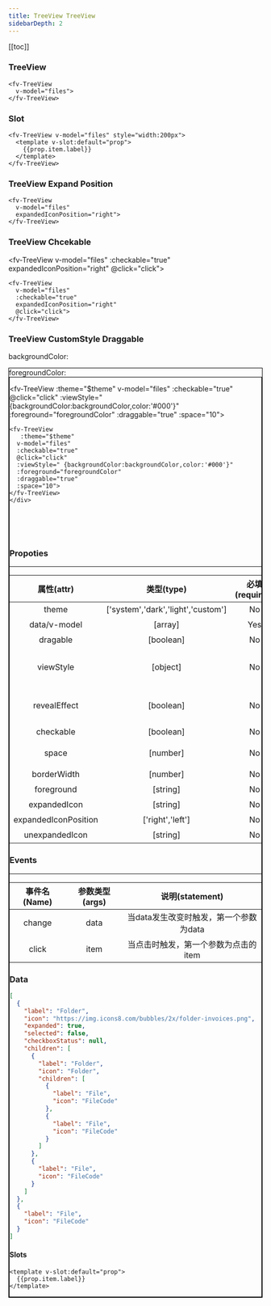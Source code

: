 ```yaml
---
title: TreeView TreeView
sidebarDepth: 2
---
```


<script>
  export default {
    data(){
      return {
        theme:0,
        backgroundColor:'rgba(5, 76, 94, 1)',
        foregroundColor:'#fff',
          files:[
          {
          label:"Folder",
          icon: "https://img.icons8.com/bubbles/2x/folder-invoices.png",
          children:[
            {
              label:"Folder",
              icon: "Folder",
              children:[
                {
                  label:"File",
                  icon: "FileCode"

                },
                
            {
              label:"File",
                  icon: "FileCode"
            }
              ]
            },
            {
              label:"File",
                  icon: "FileCode"
            },
          ]
        },
        {
          label:"File",
                  icon: "FileCode"

        }]
      }
    },
    computed:{
      $theme(){
        return !this.theme?'light':'dark';
      },
      divStyle(){
        if (this.$theme=='light'){
          return {
            height: '200px',
            backgroundColor:'#fff',
            padding:'20px',
            color:'#000',
            overflow: 'auto'
          }
        }else{
          return {
            height: '200px',
            backgroundColor:'#000',
            padding:'20px',
            color:'#fff',
            overflow: 'auto'
          }
        }
      },
    },
    methods:{
      alert(text){
        alert(text);
      },
      go(url){
        window.location.href=url
      },
      click(item){
        // console.log(item)
      },
      json(val){
        return JSON.stringify(val,null,4).replace(/\n/g,'<br/>').replace(/\s/g,'&nbsp;')
      }
    }
  }
</script>

[[toc]]

### TreeView
   
<fv-TreeView v-model="files" style="width:200px">

</fv-TreeView>

``` vue
<fv-TreeView 
  v-model="files">
</fv-TreeView>
```

### Slot
    
<fv-TreeView v-model="files" style="width:200px">
  <template v-slot:default="prop">
    {{prop.item.label}}
  </template>
</fv-TreeView>

``` vue
<fv-TreeView v-model="files" style="width:200px">
  <template v-slot:default="prop">
    {{prop.item.label}}
  </template>
</fv-TreeView>
```

### TreeView Expand Position
  
<fv-TreeView  v-model="files" expandedIconPosition="right" style="width:200px">
</fv-TreeView>

``` vue
<fv-TreeView 
  v-model="files"
  expandedIconPosition="right">
</fv-TreeView>
```

### TreeView Chcekable
  
<fv-TreeView v-model="files" :checkable="true" expandedIconPosition="right" @click="click">
</fv-TreeView>


``` vue
<fv-TreeView 
  v-model="files" 
  :checkable="true"
  expandedIconPosition="right"
  @click="click">
</fv-TreeView>
```

### TreeView CustomStyle Draggable


backgroundColor:
<ClientOnly>
<fv-callout>
<div :style="{width:'20px',height:'20px',backgroundColor:backgroundColor}" style="border:1px solid #000" />
<main>
  <fv-colorPicker v-model="backgroundColor" style="width:500px"/>
</main>
</fv-callout>
</ClientOnly>
foregroundColor:
<ClientOnly>
<fv-callout>
<div :style="{width:'20px',height:'20px',backgroundColor:foregroundColor}" style="border:1px solid #000" />
<main>
  <fv-colorPicker v-model="foregroundColor" style="width:500px"/>
</main>
</fv-callout>
</ClientOnly>

<fv-TreeView 
  :theme="$theme" 
  v-model="files" 
  :checkable="true" 
  @click="click" 
  :viewStyle=" {backgroundColor:backgroundColor,color:'#000'}" 
  :foreground="foregroundColor"
  :draggable="true" 
  :space="10">
</fv-TreeView>

``` vue 
<fv-TreeView 
   :theme="$theme" 
  v-model="files" 
  :checkable="true" 
  @click="click" 
  :viewStyle=" {backgroundColor:backgroundColor,color:'#000'}" 
  :foreground="foregroundColor"
  :draggable="true" 
  :space="10">
</fv-TreeView>
</div>
```


<br/>
<br/>
<br/>

### Propoties

---

|      属性(attr)      |             类型(type)             | 必填(required) | 默认值(default) |             说明(statement)              |
|:--------------------:|:----------------------------------:|:--------------:|:---------------:|:----------------------------------------:|
|        theme         | ['system','dark','light','custom'] |       No       |    'system'     |                  主题色                  |
|     data/v-model     |              [array]               |      Yes       |       N/A       |              数据，详见data              |
|       dragable       |             [boolean]              |       No       |      false      |                是否可拖动                |
|      viewStyle       |              [object]              |       No       |       N/A       |   视图样式，同:style，但该样式为响应式   |
|     revealEffect     |             [boolean]              |       No       |      true       | fluentRevealEffect是否开启(仅为初始状态) |
|      checkable       |             [boolean]              |       No       |      false      |                 是否可选                 |
|        space         |              [number]              |       No       |       20        |          树形父与子间的间距(px)          |
|     borderWidth      |              [number]              |       No       |        2        |                 边框大小                 |
|      foreground      |              [string]              |       No       |       N/A       |                  前景色                  |
|     expandedIcon     |              [string]              |       No       |       N/A       |               扩展后的箭头               |
| expandedIconPosition |          ['right','left']          |       No       |     'left'      |                箭头的位置                |
|    unexpandedIcon    |              [string]              |       No       |       N/A       |               未扩展的箭头               |
### Events

---

| 事件名(Name) | 参数类型(args) |            说明(statement)             |
|:------------:|:--------------:|:--------------------------------------:|
|    change    |      data      | 当data发生改变时触发，第一个参数为data |
|    click     |      item      |  当点击时触发，第一个参数为点击的item  |

### Data

``` json
[
  {
    "label": "Folder",
    "icon": "https://img.icons8.com/bubbles/2x/folder-invoices.png",
    "expanded": true,
    "selected": false,
    "checkboxStatus": null,
    "children": [
      {
        "label": "Folder",
        "icon": "Folder",
        "children": [
          {
            "label": "File",
            "icon": "FileCode"
          },
          {
            "label": "File",
            "icon": "FileCode"
          }
        ]
      },
      {
        "label": "File",
        "icon": "FileCode"
      }
    ]
  },
  {
    "label": "File",
    "icon": "FileCode"
  }
]

```


#### Slots

``` vue
<template v-slot:default="prop">
  {{prop.item.label}}
</template>
```

